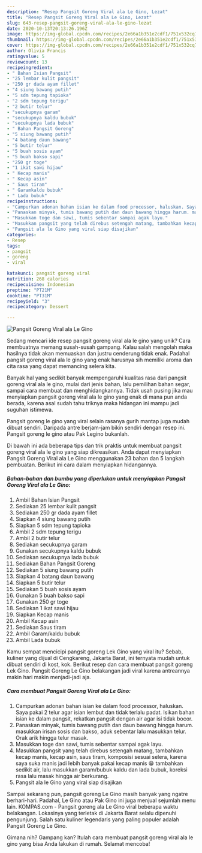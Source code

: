 ```yaml
---
description: "Resep Pangsit Goreng Viral ala Le Gino, Lezat"
title: "Resep Pangsit Goreng Viral ala Le Gino, Lezat"
slug: 643-resep-pangsit-goreng-viral-ala-le-gino-lezat
date: 2020-10-13T20:13:26.196Z
image: https://img-global.cpcdn.com/recipes/2e66a1b351e2cdf1/751x532cq70/pangsit-goreng-viral-ala-le-gino-foto-resep-utama.jpg
thumbnail: https://img-global.cpcdn.com/recipes/2e66a1b351e2cdf1/751x532cq70/pangsit-goreng-viral-ala-le-gino-foto-resep-utama.jpg
cover: https://img-global.cpcdn.com/recipes/2e66a1b351e2cdf1/751x532cq70/pangsit-goreng-viral-ala-le-gino-foto-resep-utama.jpg
author: Olivia Francis
ratingvalue: 5
reviewcount: 13
recipeingredient:
- " Bahan Isian Pangsit"
- "25 lembar kulit pangsit"
- "250 gr dada ayam fillet"
- "4 siung bawang putih"
- "5 sdm tepung tapioka"
- "2 sdm tepung terigu"
- "2 butir telur"
- "secukupnya garam"
- "secukupnya kaldu bubuk"
- "secukupnya lada bubuk"
- " Bahan Pangsit Goreng"
- "5 siung bawang putih"
- "4 batang daun bawang"
- "5 butir telur"
- "5 buah sosis ayam"
- "5 buah bakso sapi"
- "250 gr toge"
- "1 ikat sawi hijau"
- " Kecap manis"
- " Kecap asin"
- " Saus tiram"
- " Garamkaldu bubuk"
- " Lada bubuk"
recipeinstructions:
- "Campurkan adonan bahan isian ke dalam food processor, haluskan. Saya pakai 2 telur agar isian lembut dan tidak terlalu padat. Isikan bahan isian ke dalam pangsit, rekatkan pangsit dengan air agar isi tidak bocor."
- "Panaskan minyak, tumis bawang putih dan daun bawang hingga harum. masukkan irisan sosis dan bakso, aduk sebentar lalu masukkan telur. Orak arik hingga telur masak."
- "Masukkan toge dan sawi, tumis sebentar sampai agak layu."
- "Masukkan pangsit yang telah direbus setengah matang, tambahkan kecap manis, kecap asin, saus tiram, komposisi sesuai selera, karena saya suka manis jadi lebih banyak pakai kecap manis 😁 tambahkan sedikit air, lalu masukkan garam/bubuk kaldu dan lada bubuk, koreksi rasa lalu masak hingga air berkurang."
- "Pangsit ala le Gino yang viral siap disajikan"
categories:
- Resep
tags:
- pangsit
- goreng
- viral

katakunci: pangsit goreng viral 
nutrition: 268 calories
recipecuisine: Indonesian
preptime: "PT21M"
cooktime: "PT31M"
recipeyield: "3"
recipecategory: Dessert

---
```



![Pangsit Goreng Viral ala Le Gino](https://img-global.cpcdn.com/recipes/2e66a1b351e2cdf1/751x532cq70/pangsit-goreng-viral-ala-le-gino-foto-resep-utama.jpg)

Sedang mencari ide resep pangsit goreng viral ala le gino yang unik? Cara membuatnya memang susah-susah gampang. Kalau salah mengolah maka hasilnya tidak akan memuaskan dan justru cenderung tidak enak. Padahal pangsit goreng viral ala le gino yang enak harusnya sih memiliki aroma dan cita rasa yang dapat memancing selera kita.

Banyak hal yang sedikit banyak mempengaruhi kualitas rasa dari pangsit goreng viral ala le gino, mulai dari jenis bahan, lalu pemilihan bahan segar, sampai cara membuat dan menghidangkannya. Tidak usah pusing jika mau menyiapkan pangsit goreng viral ala le gino yang enak di mana pun anda berada, karena asal sudah tahu triknya maka hidangan ini mampu jadi suguhan istimewa.

Pangsit goreng le gino yang viral selain rasanya gurih mantap juga mudah dibuat sendiri. Daripada antre berjam-jam bikin sendiri dengan resep ini. Pangsit goreng le gino atau Pak Legino bukanlah.


Di bawah ini ada beberapa tips dan trik praktis untuk membuat pangsit goreng viral ala le gino yang siap dikreasikan. Anda dapat menyiapkan Pangsit Goreng Viral ala Le Gino menggunakan 23 bahan dan 5 langkah pembuatan. Berikut ini cara dalam menyiapkan hidangannya.

<!--inarticleads1-->

##### Bahan-bahan dan bumbu yang diperlukan untuk menyiapkan Pangsit Goreng Viral ala Le Gino:

1. Ambil  Bahan Isian Pangsit
1. Sediakan 25 lembar kulit pangsit
1. Sediakan 250 gr dada ayam fillet
1. Siapkan 4 siung bawang putih
1. Siapkan 5 sdm tepung tapioka
1. Ambil 2 sdm tepung terigu
1. Ambil 2 butir telur
1. Sediakan secukupnya garam
1. Gunakan secukupnya kaldu bubuk
1. Sediakan secukupnya lada bubuk
1. Sediakan  Bahan Pangsit Goreng
1. Sediakan 5 siung bawang putih
1. Siapkan 4 batang daun bawang
1. Siapkan 5 butir telur
1. Sediakan 5 buah sosis ayam
1. Gunakan 5 buah bakso sapi
1. Gunakan 250 gr toge
1. Sediakan 1 ikat sawi hijau
1. Siapkan  Kecap manis
1. Ambil  Kecap asin
1. Sediakan  Saus tiram
1. Ambil  Garam/kaldu bubuk
1. Ambil  Lada bubuk


Kamu sempat mencicipi pangsit goreng Lek Gino yang viral itu? Sebab, kuliner yang dijual di Cengkareng, Jakarta Barat, ini ternyata mudah untuk dibuat sendiri di kost, kok. Berikut resep dan cara membuat pangsit goreng Lek Gino. Pangsit Goreng Le Gino belakangan jadi viral karena antreannya makin hari makin menjadi-jadi aja. 

<!--inarticleads2-->

##### Cara membuat Pangsit Goreng Viral ala Le Gino:

1. Campurkan adonan bahan isian ke dalam food processor, haluskan. Saya pakai 2 telur agar isian lembut dan tidak terlalu padat. Isikan bahan isian ke dalam pangsit, rekatkan pangsit dengan air agar isi tidak bocor.
1. Panaskan minyak, tumis bawang putih dan daun bawang hingga harum. masukkan irisan sosis dan bakso, aduk sebentar lalu masukkan telur. Orak arik hingga telur masak.
1. Masukkan toge dan sawi, tumis sebentar sampai agak layu.
1. Masukkan pangsit yang telah direbus setengah matang, tambahkan kecap manis, kecap asin, saus tiram, komposisi sesuai selera, karena saya suka manis jadi lebih banyak pakai kecap manis 😁 tambahkan sedikit air, lalu masukkan garam/bubuk kaldu dan lada bubuk, koreksi rasa lalu masak hingga air berkurang.
1. Pangsit ala le Gino yang viral siap disajikan


Sampai sekarang pun, pangsit goreng Le Gino masih banyak yang ngatre berhari-hari. Padahal, Le Gino atau Pak Gino ini juga menjual sejumlah menu lain. KOMPAS.com - Pangsit goreng ala Le Gino viral beberapa waktu belakangan. Lokasinya yang terletak di Jakarta Barat selalu dipenuhi pengunjung. Salah satu kuliner legendaris yang paling populer adalah Pangsit Goreng Le Gino. 

Gimana nih? Gampang kan? Itulah cara membuat pangsit goreng viral ala le gino yang bisa Anda lakukan di rumah. Selamat mencoba!
